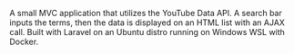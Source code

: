 A small MVC application that utilizes the YouTube Data API. A search bar inputs the terms, then the data is displayed on an HTML list with an AJAX call. 
Built with Laravel on an Ubuntu distro running on Windows WSL with Docker.